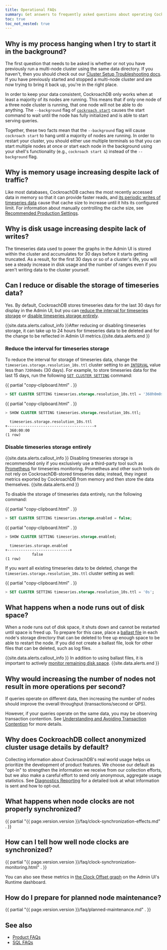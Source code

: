 ```yaml
---
title: Operational FAQs
summary: Get answers to frequently asked questions about operating CockroachDB.
toc: true
toc_not_nested: true
---
```


## Why is my process hanging when I try to start it in the background?

The first question that needs to be asked is whether or not you have previously
run a multi-node cluster using the same data directory. If you haven't, then you
should check out our [Cluster Setup Troubleshooting
docs](cluster-setup-troubleshooting.html). If you have previously started and
stopped a multi-node cluster and are now trying to bring it back up, you're in
the right place.

In order to keep your data consistent, CockroachDB only works when at least a
majority of its nodes are running. This means that if only one node of a three
node cluster is running, that one node will not be able to do anything. The
`--background` flag of [`cockroach start`](cockroach-start.html) causes the start
command to wait until the node has fully initialized and is able to start
serving queries.

Together, these two facts mean that the `--background` flag will cause
`cockroach start` to hang until a majority of nodes are running. In order to
restart your cluster, you should either use multiple terminals so that you can
start multiple nodes at once or start each node in the background using your
shell's functionality (e.g., `cockroach start &`) instead of the `--background`
flag.

## Why is memory usage increasing despite lack of traffic?

Like most databases, CockroachDB caches the most recently accessed data in memory so that it can provide faster reads, and [its periodic writes of timeseries data](#why-is-disk-usage-increasing-despite-lack-of-writes) cause that cache size to increase until it hits its configured limit. For information about manually controlling the cache size, see [Recommended Production Settings](recommended-production-settings.html#cache-and-sql-memory-size).

## Why is disk usage increasing despite lack of writes?

The timeseries data used to power the graphs in the Admin UI is stored within the cluster and accumulates for 30 days before it starts getting truncated. As a result, for the first 30 days or so of a cluster's life, you will see a steady increase in disk usage and the number of ranges even if you aren't writing data to the cluster yourself.

## Can I reduce or disable the storage of timeseries data?

Yes. By default, CockroachDB stores timeseries data for the last 30 days for display in the Admin UI, but you can [reduce the interval for timeseries storage](#reduce-the-interval-for-timeseries-storage) or [disable timeseries storage entirely](#disable-timeseries-storage-entirely).

{{site.data.alerts.callout_info }}After reducing or disabling timeseries storage, it can take up to 24 hours for timeseries data to be deleted and for the change to be reflected in Admin UI metrics.{{site.data.alerts.end }}

### Reduce the interval for timeseries storage

To reduce the interval for storage of timeseries data, change the `timeseries.storage.resolution_10s.ttl` cluster setting to an [`INTERVAL`](interval.html) value less than `720h0m0s` (30 days). For example, to store timeseries data for the last 15 days, run the following [`SET CLUSTER SETTING`](set-cluster-setting.html) command:

{{ partial "copy-clipboard.html" . }}
~~~ sql
> SET CLUSTER SETTING timeseries.storage.resolution_10s.ttl = '360h0m0s';
~~~

{{ partial "copy-clipboard.html" . }}
~~~ sql
> SHOW CLUSTER SETTING timeseries.storage.resolution_10s.ttl;
~~~

~~~
  timeseries.storage.resolution_10s.ttl
+---------------------------------------+
  360:00:00
(1 row)
~~~

### Disable timeseries storage entirely

{{site.data.alerts.callout_info }}
Disabling timeseries storage is recommended only if you exclusively use a third-party tool such as [Prometheus](monitor-cockroachdb-with-prometheus.html) for timeseries monitoring. Prometheus and other such tools do not rely on CockroachDB-stored timeseries data; instead, they ingest metrics exported by CockroachDB from memory and then store the data themselves.
{{site.data.alerts.end }}

To disable the storage of timeseries data entirely, run the following command:

{{ partial "copy-clipboard.html" . }}
~~~ sql
> SET CLUSTER SETTING timeseries.storage.enabled = false;
~~~

{{ partial "copy-clipboard.html" . }}
~~~ sql
> SHOW CLUSTER SETTING timeseries.storage.enabled;
~~~

~~~
  timeseries.storage.enabled
+----------------------------+
            false
(1 row)
~~~

If you want all existing timeseries data to be deleted, change the `timeseries.storage.resolution_10s.ttl` cluster setting as well:     

{{ partial "copy-clipboard.html" . }}
~~~ sql
> SET CLUSTER SETTING timeseries.storage.resolution_10s.ttl = '0s';
~~~

## What happens when a node runs out of disk space?

When a node runs out of disk space, it shuts down and cannot be restarted until space is freed up. To prepare for this case, place a [ballast file](cockroach-debug-ballast.html) in each node's storage directory that can be deleted to free up enough space to be able to restart the node. If you did not create a ballast file, look for other files that can be deleted, such as log files.

{{site.data.alerts.callout_info }}
In addition to using ballast files, it is important to actively [monitor remaining disk space](monitoring-and-alerting.html#events-to-alert-on).
{{site.data.alerts.end }}

## Why would increasing the number of nodes not result in more operations per second?

If queries operate on different data, then increasing the number
of nodes should improve the overall throughput (transactions/second or QPS).

However, if your queries operate on the same data, you may be
observing transaction contention. See [Understanding and Avoiding
Transaction
Contention](performance-best-practices-overview.html#understanding-and-avoiding-transaction-contention)
for more details.

## Why does CockroachDB collect anonymized cluster usage details by default?

Collecting information about CockroachDB's real world usage helps us prioritize the development of product features. We choose our default as "opt-in" to strengthen the information we receive from our collection efforts, but we also make a careful effort to send only anonymous, aggregate usage statistics. See [Diagnostics Reporting](diagnostics-reporting.html) for a detailed look at what information is sent and how to opt-out.

## What happens when node clocks are not properly synchronized?

{{ partial "{{ page.version.version }}/faq/clock-synchronization-effects.md" . }}

## How can I tell how well node clocks are synchronized?

{{ partial "{{ page.version.version }}/faq/clock-synchronization-monitoring.html" . }}

You can also see these metrics in [the Clock Offset graph](admin-ui-runtime-dashboard.html#clock-offset) on the Admin UI's Runtime dashboard.

## How do I prepare for planned node maintenance?

{{ partial "{{ page.version.version }}/faq/planned-maintenance.md" . }}

## See also

- [Product FAQs](frequently-asked-questions.html)
- [SQL FAQs](sql-faqs.html)
